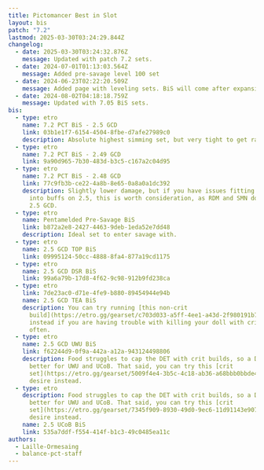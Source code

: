 ```yaml
---
title: Pictomancer Best in Slot
layout: bis
patch: "7.2"
lastmod: 2025-03-30T03:24:29.844Z
changelog:
  - date: 2025-03-30T03:24:32.876Z
    message: Updated with patch 7.2 sets.
  - date: 2024-07-01T01:13:03.564Z
    message: Added pre-savage level 100 set
  - date: 2024-06-23T02:22:20.509Z
    message: Added page with leveling sets. BiS will come after expansion launch.
  - date: 2024-08-02T04:18:18.759Z
    message: Updated with 7.05 BiS sets.
bis:
  - type: etro
    name: 7.2 PCT BiS - 2.5 GCD
    link: 03b1e1f7-6154-4504-8fbe-d7afe27989c0
    description: Absolute highest simming set, but very tight to get rainbow drip in buffs.
  - type: etro
    name: 7.2 PCT BiS - 2.49 GCD
    link: 9a90d965-7b30-483d-b3c5-c167a2c04d95
  - type: etro
    name: 7.2 PCT BiS - 2.48 GCD
    link: 77c9fb3b-ce22-4a8b-8e65-0a8a0a1dc392
    description: Slightly lower damage, but if you have issues fitting the last RD
      into buffs on 2.5, this is worth consideration, as RDM and SMN don't want
      2.5 GCD.
  - type: etro
    name: Pentamelded Pre-Savage BiS
    link: b872a2e8-2427-4463-9deb-1eda52e7dd48
    description: Ideal set to enter savage with.
  - type: etro
    name: 2.5 GCD TOP BiS
    link: 09995124-50cc-4888-8fa4-877a19cd1175
  - type: etro
    name: 2.5 GCD DSR BiS
    link: 99a6a79b-17d8-4f62-9c98-912b9fd238ca
  - type: etro
    link: 7de23ac0-d71e-4fe9-b880-89454944e94b
    name: 2.5 GCD TEA BiS
    description: You can try running [this non-crit
      build](https://etro.gg/gearset/c703d033-a5ff-4ee1-a43d-2f980191b758)
      instead if you are having trouble with killing your doll with crits too
      often.
  - type: etro
    name: 2.5 GCD UWU BiS
    link: f62244d9-0f9a-442a-a12a-943124498806
    description: Food struggles to cap the DET with crit builds, so a DET/DH set is
      better for UWU and UCoB. That said, you can try this [crit
      set](https://etro.gg/gearset/5009f4e4-3b5c-4c18-ab36-a68bbb0bbde4) if you
      desire instead.
  - type: etro
    description: Food struggles to cap the DET with crit builds, so a DET/DH set is
      better for UWU and UCoB. That said, you can try this [crit
      set](https://etro.gg/gearset/7345f909-8930-49d0-9ec6-11d91143e907) if you
      desire instead.
    name: 2.5 UCoB BiS
    link: 535a7ddf-f554-414f-b1c3-49c0485ea11c
authors:
  - Laille-Ormesaing
  - balance-pct-staff
---
```

